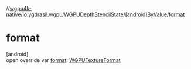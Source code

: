 //[wgpu4k-native](../../../../index.md)/[io.ygdrasil.wgpu](../../index.md)/[WGPUDepthStencilState](../index.md)/[[android]ByValue](index.md)/[format](format.md)

# format

[android]\
open override var [format](format.md): [WGPUTextureFormat](../../-w-g-p-u-texture-format/index.md)
